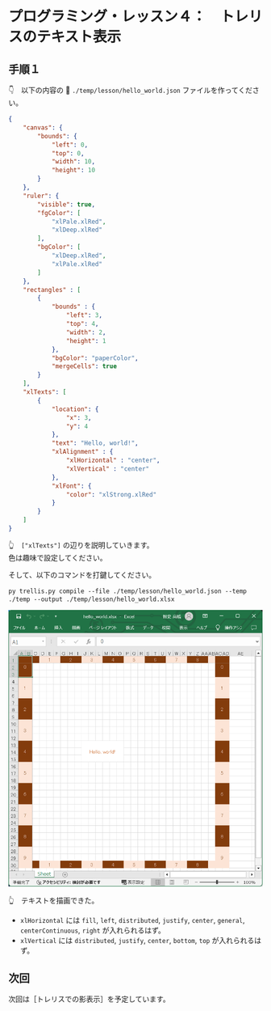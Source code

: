 # プログラミング・レッスン４：　トレリスのテキスト表示

## 手順１

👇　以下の内容の 📄 `./temp/lesson/hello_world.json` ファイルを作ってください。  

```json
{
    "canvas": {
        "bounds": {
            "left": 0,
            "top": 0,
            "width": 10,
            "height": 10
        }
    },
    "ruler": {
        "visible": true,
        "fgColor": [
            "xlPale.xlRed",
            "xlDeep.xlRed"
        ],
        "bgColor": [
            "xlDeep.xlRed",
            "xlPale.xlRed"
        ]
    },
    "rectangles" : [
        {
            "bounds" : {
                "left": 3,
                "top": 4,
                "width": 2,
                "height": 1
            },
            "bgColor": "paperColor",
            "mergeCells": true
        }
    ],
    "xlTexts": [
        {
            "location": {
                "x": 3,
                "y": 4
            },
            "text": "Hello, world!",
            "xlAlignment" : {
                "xlHorizontal" : "center",
                "xlVertical" : "center"
            },
            "xlFont": {
                "color": "xlStrong.xlRed"
            }
        }
    ]
}
```

👆　`["xlTexts"]` の辺りを説明していきます。  
色は趣味で設定してください。  

そして、以下のコマンドを打鍵してください。  

```shell
py trellis.py compile --file ./temp/lesson/hello_world.json --temp ./temp --output ./temp/lesson/hello_world.xlsx
```

![テキスト描画](../../img/[20250119-0012]print-text4.png)  

👆　テキストを描画できた。  

* `xlHorizontal` には `fill`, `left`, `distributed`, `justify`, `center`, `general`, `centerContinuous`, `right` が入れられるはず。  
* `xlVertical` には `distributed`, `justify`, `center`, `bottom`, `top` が入れられるはず。  


## 次回

次回は［トレリスでの影表示］を予定しています。  
